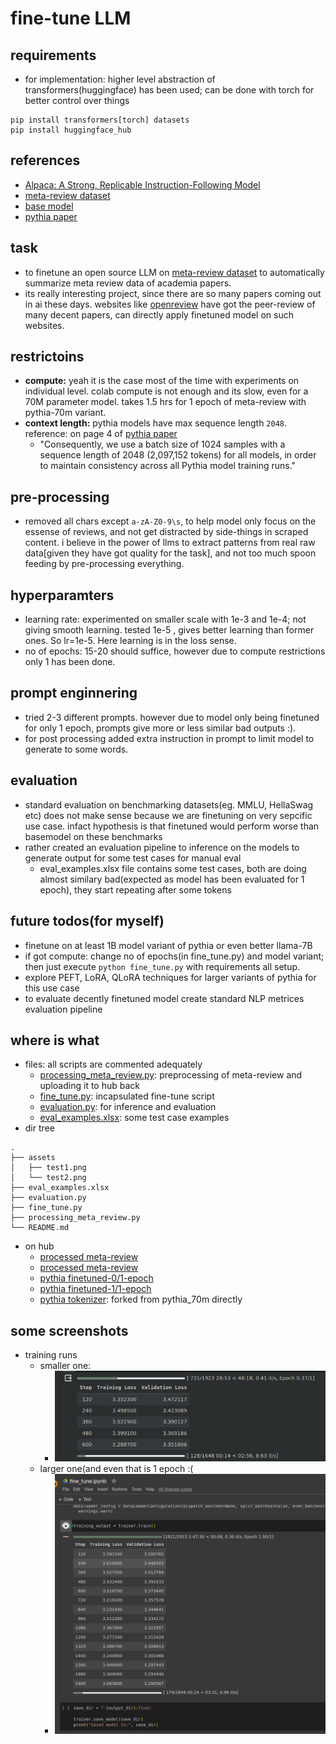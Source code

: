 # fine-tune LLM

## requirements
- for implementation: higher level abstraction of transformers(huggingface) has been used; can be done with torch for better control over things
```
pip install transformers[torch] datasets
pip install huggingface_hub
```

## references
- [Alpaca: A Strong, Replicable Instruction-Following Model](https://crfm.stanford.edu/2023/03/13/alpaca.html)
- [meta-review dataset](https://huggingface.co/datasets/zqz979/meta-review)
- [base model](https://huggingface.co/EleutherAI/pythia-70m)
- [pythia paper](https://arxiv.org/pdf/2304.01373.pdf)

## task
- to finetune an open source LLM on [meta-review dataset](https://huggingface.co/datasets/zqz979/meta-review) to automatically summarize meta review data of academia papers. 
- its really interesting project, since there are so many papers coming out in ai these days. websites like [openreview](https://openreview.net/) have got the peer-review of many decent papers, can directly apply finetuned model on such websites.

## restrictoins
- **compute:** yeah it is the case most of the time with experiments on individual level. colab compute is not enough and its slow, even for a 70M parameter model. takes 1.5 hrs for 1 epoch of meta-review with pythia-70m variant.
- **context length:** pythia models have max sequence length `2048`. reference: on page 4 of [pythia paper](https://arxiv.org/pdf/2304.01373.pdf)
    - "Consequently, we use a batch size of 1024 samples with a
sequence length of 2048 (2,097,152 tokens) for all models,
in order to maintain consistency across all Pythia model
training runs."

## pre-processing
- removed all chars except `a-zA-Z0-9\s`, to help model only focus on the essense of reviews, and not get distracted by side-things in scraped content. i believe in the power of llms to extract patterns from real raw data[given they have got quality for the task], and not too much spoon feeding by pre-processing everything.

## hyperparamters
- learning rate: experimented on smaller scale with 1e-3 and 1e-4; not giving smooth learning. tested 1e-5 , gives better learning than former ones. So lr=1e-5. Here learning is in the loss sense.
- no of epochs: 15-20 should suffice, however due to compute restrictions only 1 has been done.

## prompt enginnering
- tried 2-3 different prompts. however due to model only being finetuned for only 1 epoch, prompts give more or less similar bad outputs :).
- for post processing added extra instruction in prompt to limit model to generate to some words.

## evaluation
- standard evaluation on benchmarking datasets(eg. MMLU, HellaSwag etc) does not make sense because we are finetuning on very sepcific use case. infact hypothesis is that finetuned would perform worse than basemodel on these benchmarks
- rather created an evaluation pipeline to inference on the models to generate output for some test cases for manual eval
    - eval_examples.xlsx file contains some test cases, both are doing almost similary bad(expected as model has been evaluated for 1 epoch), they start repeating after some tokens

## future todos(for myself)
- finetune on at least 1B model variant of pythia or even better llama-7B
- if got compute: change no of epochs(in fine_tune.py) and model variant; then just execute `python fine_tune.py` with requirements all setup.
- explore PEFT, LoRA, QLoRA techniques for larger variants of pythia for this use case
- to evaluate decently finetuned model create standard NLP metrices evaluation pipeline

## where is what
- files: all scripts are commented adequately
    - [processing_meta_review.py](./processing_meta_review.py): preprocessing of meta-review and uploading it to hub back
    - [fine_tune.py](./fine_tune.py): incapsulated fine-tune script
    - [evaluation.py](./evaluation.py): for inference and evaluation
    - [eval_examples.xlsx](./eval_examples.xlsx): some test case examples
- dir tree
```
.
├── assets
│   ├── test1.png
│   └── test2.png
├── eval_examples.xlsx
├── evaluation.py
├── fine_tune.py
├── processing_meta_review.py
└── README.md
```
- on hub
    - [processed meta-review](https://huggingface.co/datasets/sdansdk/processed_meta_review)
    - [processed meta-review](https://huggingface.co/datasets/sdansdk/tokenized_meta_review)
    - [pythia finetuned-0/1-epoch](https://huggingface.co/sdansdk/pythia_70m_finetuned_1)
    - [pythia finetuned-1/1-epoch](https://huggingface.co/sdansdk/pythia_70m_finetuned)
    - [pythia tokenizer](https://huggingface.co/sdansdk/pythia_70m_tokenizer): forked from pythia_70m directly

## some screenshots
- training runs
    - smaller one: 
        - ![smaller test](./assets/test1.png)
    - larger one(and even that is 1 epoch :(
        - ![larger test](./assets/test2.png)
